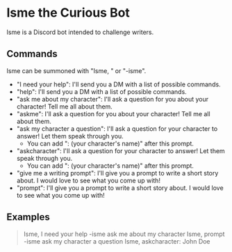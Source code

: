 # Isme the Curious Bot

Isme is a Discord bot intended to challenge writers. 

## Commands
Isme can be summoned with "Isme, " or "-isme".

- "I need your help": I'll send you a DM with a list of possible commands.
- "help": I'll send you a DM with a list of possible commands.
- "ask me about my character": I'll ask a question for you about your character! Tell me all about them.
- "askme": I'll ask a question for you about your character! Tell me all about them.
- "ask my character a question": I'll ask a question for your character to answer! Let them speak through you.
	- You can add ": (your character's name)" after this prompt. 
- "askcharacter": I'll ask a question for your character to answer! Let them speak through you.
	- You can add ": (your character's name)" after this prompt. 
- "give me a writing prompt": I'll give you a prompt to write a short story about. I would love to see what you come up with!
- "prompt": I'll give you a prompt to write a short story about. I would love to see what you come up with!

## Examples

> Isme, I need your help
> -isme ask me about my character
> Isme, prompt
> -isme ask my character a question
> Isme, askcharacter: John Doe
